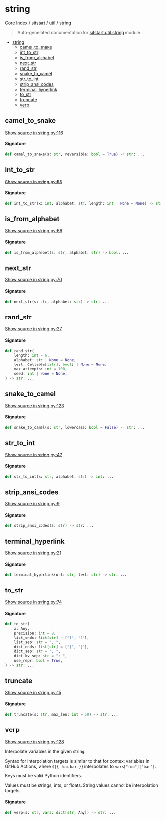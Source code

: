 # string

[Core Index](../../README.md#core-index) / [sitstart](../index.md#sitstart) / [util](./index.md#util) / string

> Auto-generated documentation for [sitstart.util.string](../../../python/sitstart/util/string.py) module.

- [string](#string)
  - [camel_to_snake](#camel_to_snake)
  - [int_to_str](#int_to_str)
  - [is_from_alphabet](#is_from_alphabet)
  - [next_str](#next_str)
  - [rand_str](#rand_str)
  - [snake_to_camel](#snake_to_camel)
  - [str_to_int](#str_to_int)
  - [strip_ansi_codes](#strip_ansi_codes)
  - [terminal_hyperlink](#terminal_hyperlink)
  - [to_str](#to_str)
  - [truncate](#truncate)
  - [verp](#verp)

## camel_to_snake

[Show source in string.py:116](../../../python/sitstart/util/string.py#L116)

#### Signature

```python
def camel_to_snake(s: str, reversible: bool = True) -> str: ...
```



## int_to_str

[Show source in string.py:55](../../../python/sitstart/util/string.py#L55)

#### Signature

```python
def int_to_str(x: int, alphabet: str, length: int | None = None) -> str: ...
```



## is_from_alphabet

[Show source in string.py:66](../../../python/sitstart/util/string.py#L66)

#### Signature

```python
def is_from_alphabet(s: str, alphabet: str) -> bool: ...
```



## next_str

[Show source in string.py:70](../../../python/sitstart/util/string.py#L70)

#### Signature

```python
def next_str(s: str, alphabet: str) -> str: ...
```



## rand_str

[Show source in string.py:27](../../../python/sitstart/util/string.py#L27)

#### Signature

```python
def rand_str(
    length: int = 6,
    alphabet: str | None = None,
    test: Callable[[str], bool] | None = None,
    max_attempts: int = 100,
    seed: int | None = None,
) -> str: ...
```



## snake_to_camel

[Show source in string.py:123](../../../python/sitstart/util/string.py#L123)

#### Signature

```python
def snake_to_camel(s: str, lowercase: bool = False) -> str: ...
```



## str_to_int

[Show source in string.py:47](../../../python/sitstart/util/string.py#L47)

#### Signature

```python
def str_to_int(s: str, alphabet: str) -> int: ...
```



## strip_ansi_codes

[Show source in string.py:9](../../../python/sitstart/util/string.py#L9)

#### Signature

```python
def strip_ansi_codes(s: str) -> str: ...
```



## terminal_hyperlink

[Show source in string.py:21](../../../python/sitstart/util/string.py#L21)

#### Signature

```python
def terminal_hyperlink(url: str, text: str) -> str: ...
```



## to_str

[Show source in string.py:74](../../../python/sitstart/util/string.py#L74)

#### Signature

```python
def to_str(
    x: Any,
    precision: int = 8,
    list_ends: list[str] = ["[", "]"],
    list_sep: str = ", ",
    dict_ends: list[str] = ["{", "}"],
    dict_sep: str = ", ",
    dict_kv_sep: str = ": ",
    use_repr: bool = True,
) -> str: ...
```



## truncate

[Show source in string.py:15](../../../python/sitstart/util/string.py#L15)

#### Signature

```python
def truncate(s: str, max_len: int = 50) -> str: ...
```



## verp

[Show source in string.py:128](../../../python/sitstart/util/string.py#L128)

Interpolate variables in the given string.

Syntax for interpolation targets is similar to that for context
variables in GitHub Actions, where `${{ foo.bar }}` interpolates to
`vars["foo"]["bar"]`.

Keys must be valid Python identifiers.

Values must be strings, ints, or floats. String values cannot be
interpolation targets.

#### Signature

```python
def verp(s: str, vars: dict[str, Any]) -> str: ...
```
